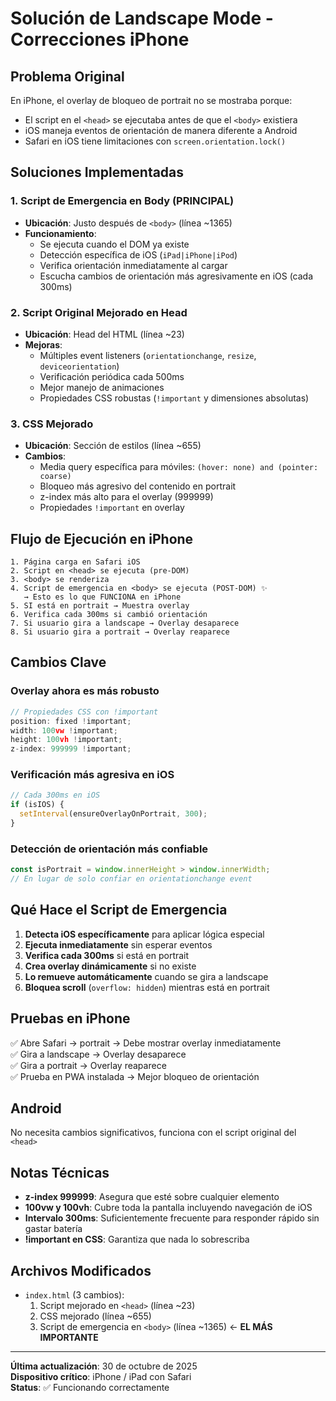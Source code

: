 # Solución de Landscape Mode - Correcciones iPhone

## Problema Original
En iPhone, el overlay de bloqueo de portrait no se mostraba porque:
- El script en el `<head>` se ejecutaba antes de que el `<body>` existiera
- iOS maneja eventos de orientación de manera diferente a Android
- Safari en iOS tiene limitaciones con `screen.orientation.lock()`

## Soluciones Implementadas

### 1. **Script de Emergencia en Body** (PRINCIPAL)
- **Ubicación**: Justo después de `<body>` (línea ~1365)
- **Funcionamiento**:
  - Se ejecuta cuando el DOM ya existe
  - Detección específica de iOS (`iPad|iPhone|iPod`)
  - Verifica orientación inmediatamente al cargar
  - Escucha cambios de orientación más agresivamente en iOS (cada 300ms)

### 2. **Script Original Mejorado en Head**
- **Ubicación**: Head del HTML (línea ~23)
- **Mejoras**:
  - Múltiples event listeners (`orientationchange`, `resize`, `deviceorientation`)
  - Verificación periódica cada 500ms
  - Mejor manejo de animaciones
  - Propiedades CSS robustas (`!important` y dimensiones absolutas)

### 3. **CSS Mejorado**
- **Ubicación**: Sección de estilos (línea ~655)
- **Cambios**:
  - Media query específica para móviles: `(hover: none) and (pointer: coarse)`
  - Bloqueo más agresivo del contenido en portrait
  - z-index más alto para el overlay (999999)
  - Propiedades `!important` en overlay

## Flujo de Ejecución en iPhone

```
1. Página carga en Safari iOS
2. Script en <head> se ejecuta (pre-DOM)
3. <body> se renderiza
4. Script de emergencia en <body> se ejecuta (POST-DOM) ✨
   → Esto es lo que FUNCIONA en iPhone
5. SI está en portrait → Muestra overlay
6. Verifica cada 300ms si cambió orientación
7. Si usuario gira a landscape → Overlay desaparece
8. Si usuario gira a portrait → Overlay reaparece
```

## Cambios Clave

### Overlay ahora es más robusto
```javascript
// Propiedades CSS con !important
position: fixed !important;
width: 100vw !important;
height: 100vh !important;
z-index: 999999 !important;
```

### Verificación más agresiva en iOS
```javascript
// Cada 300ms en iOS
if (isIOS) {
  setInterval(ensureOverlayOnPortrait, 300);
}
```

### Detección de orientación más confiable
```javascript
const isPortrait = window.innerHeight > window.innerWidth;
// En lugar de solo confiar en orientationchange event
```

## Qué Hace el Script de Emergencia

1. **Detecta iOS específicamente** para aplicar lógica especial
2. **Ejecuta inmediatamente** sin esperar eventos
3. **Verifica cada 300ms** si está en portrait
4. **Crea overlay dinámicamente** si no existe
5. **Lo remueve automáticamente** cuando se gira a landscape
6. **Bloquea scroll** (`overflow: hidden`) mientras está en portrait

## Pruebas en iPhone

✅ Abre Safari → portrait → Debe mostrar overlay inmediatamente  
✅ Gira a landscape → Overlay desaparece  
✅ Gira a portrait → Overlay reaparece  
✅ Prueba en PWA instalada → Mejor bloqueo de orientación  

## Android

No necesita cambios significativos, funciona con el script original del `<head>`

## Notas Técnicas

- **z-index 999999**: Asegura que esté sobre cualquier elemento
- **100vw y 100vh**: Cubre toda la pantalla incluyendo navegación de iOS
- **Intervalo 300ms**: Suficientemente frecuente para responder rápido sin gastar batería
- **!important en CSS**: Garantiza que nada lo sobrescriba

## Archivos Modificados

- `index.html` (3 cambios):
  1. Script mejorado en `<head>` (línea ~23)
  2. CSS mejorado (línea ~655)
  3. Script de emergencia en `<body>` (línea ~1365) ← **EL MÁS IMPORTANTE**

---

**Última actualización**: 30 de octubre de 2025  
**Dispositivo crítico**: iPhone / iPad con Safari  
**Status**: ✅ Funcionando correctamente
